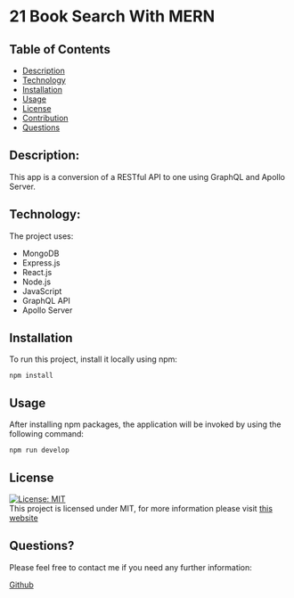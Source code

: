 # 21 Book Search With MERN

## Table of Contents

- [Description](#description)
- [Technology](#Technology)
- [Installation](#installation)
- [Usage](#usage)
- [License](#license)
- [Contribution](#contribution)
- [Questions](#questions)

## Description:

This app is a conversion of a RESTful API to one using GraphQL and Apollo Server.

## Technology:

The project uses:

- MongoDB
- Express.js
- React.js
- Node.js
- JavaScript
- GraphQL API
- Apollo Server

## Installation

To run this project, install it locally using npm:

```
npm install
```

## Usage

After installing npm packages, the application will be invoked by using the following command:

```
npm run develop
```


## License

[![License: MIT](https://img.shields.io/badge/License-MIT-yellow.svg)](https://opensource.org/licenses/MIT) <br>
This project is licensed under MIT, for more information please visit [this website](https://opensource.org/licenses/MIT)


## Questions?

Please feel free to contact me if you need any further information:

[Github](https://github.com/Ross-Boughman)